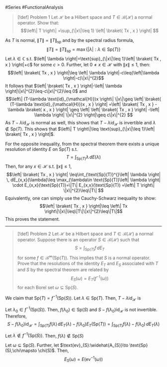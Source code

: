 #Series #FunctionalAnalysis 

> [!def] Problem 1
> Let $\mathcal{H}$ be a Hilbert space and $T\in \mathcal{B}(\mathcal{H})$ a normal operator. Show that: $$\left\| T \right\| =\sup_{\|x\|\leq 1} \left| \braket{ Tx , x }  \right| $$

As $T$ is normal, $\|T\|=\|T\|_{\text{sp}}$ and by the spectral radius formula, $$\left\| T \right\| =\left\| T \right\| _{\text{sp}}=\max\{ \left| \lambda \right| :\lambda\in \text{Sp}(T)\}$$Let $\lambda\in \mathbb{C}$ s.t. $\left| \lambda \right|=\text{sup}_{\|x\|\leq 1}\left| \braket{ Tx , x } \right|+c$ for some $c>0$. Further, let $0\neq x\in \mathcal{H}$ with $\|x\|\leq 1$,  then:$$\left| \braket{ Tx , x } \right|\leq \left| \lambda \right|-c\leq(\left|\lambda \right|-c)\|x\|^{2}$$ It follows that $\left| \braket{ Tx , x } \right|-\left| \lambda \right|\|x\|^{2}\leq-c\|x\|^{2}\leq 0$ and  $$\left\| (T-\lambda \text{id}_{\mathcal{H}})x \right\| \|x\|\geq \left| \braket{ (T-\lambda \text{id}_{\mathcal{H}})x , x }  \right| =\left| \braket{ Tx , x } -\lambda \braket{ x , x }  \right| \geq \left| \left| \braket{ Tx , x } \right|  -\left| \lambda \right| \|x\|^{2} \right|\geq c\|x\|^{2} $$As $T-\lambda \text{id}_{\mathcal{H}}$ is normal as well, this shows that $T-\lambda \text{id}_{\mathcal{H}}$ is invertible and $\lambda\notin \text{Sp}(T)$. This shows that $\left\| T \right\|\leq \text{sup}_{\|x\|\leq 1}\left| \braket{ Tx , x } \right|$. 

For the opposite inequality, from the spectral theorem there exists a unique resolution of identity $E$ on $\text{Sp}(T)$ s.t. $$T=\int_{\text{Sp}(T)}^{} \lambda \, dE(\lambda) $$Then, for any $x\in \mathcal{H}$ s.t. $\|x\|\leq 1$,$$\left| \braket{ Tx , x } \right|  \leq\int_{\text{Sp}(T)}^{}\left| \lambda \right|  \, dE_{x,x}(\lambda)\leq \max_{\lambda\in \text{Sp}(T)}\left| \lambda \right| \cdot E_{x,x}(\text{Sp}(T))=\|T\| E_{x,x}(\text{Sp}(T)) =\left\| T \right\| \|x\|^{2}\leq\|T\| $$
Equivalently, one can simply use the Cauchy-Schwarz inequality to show: $$\left| \braket{ Tx , x } \right|\leq \left\| Tx \right\|\|x\|\leq\|T\|\|x\|^{2}\leq\|T\|$$This proves the statement.

---
> [!def] Problem 2
> Let $\mathcal{H}$ be a Hilbert space and $T\in \mathcal{B}(\mathcal{H})$ a normal operator. Suppose there is an operator $S\in \mathcal{B}(\mathcal{H})$ such that $$S=\int_{\text{Sp}(T)}^{} f \, dE_{T}$$ for some $f\in\mathcal{B}^\infty(\text{Sp}(T))$. This implies that $S$ is a normal operator. Prove that the resolutions of the identity $E_{T}$ and $E_{S}$ associated with $T$ and $S$ by the spectral theorem are related by $$E_{S}(\omega)=E_{T}(f^{-1}(\omega))$$ for each Borel set $\omega \subseteq \text{Sp}(S)$.

We claim that $\text{Sp}(T)=f^{-1}(\text{Sp}(S))$. Let $\lambda\in \text{Sp}(T)$. Then, $T-\lambda \text{id}_{\mathcal{H}}$ is 

Let $\lambda_{0}\in f^{-1}(\text{Sp}(S))$. Then, $f(\lambda_{0})\in \text{Sp}(S)$ and $S-f(\lambda_{0})\text{id}_{\mathcal{H}}$ is not invertible. Therefore, $$S-f(\lambda_{0})\text{id}_{\mathcal{H}}=\int_{\text{Sp}(T)}^{} f(\lambda) \, dE_{T}(\lambda)-f(\lambda_{0})E_{T}(\text{Sp}(T)) =\int_{\text{Sp}(T)}^{} f(\lambda)-f(\lambda_{0}) \, dE_{T}(\lambda)  $$

Let $\lambda\notin f^{-1}(\text{Sp}(S))$. Then, $f(\lambda)\notin \text{Sp}(S)$


Let $\omega\subseteq \text{Sp}(S)$. Further, let $\text{ev}_{S}:\widehat{A_{S}}\to \text{Sp}(S),\chi\mapsto \chi(S)$. Then, $$E_{S}(\omega)=E(\text{ev}^{-1}(\omega))$$